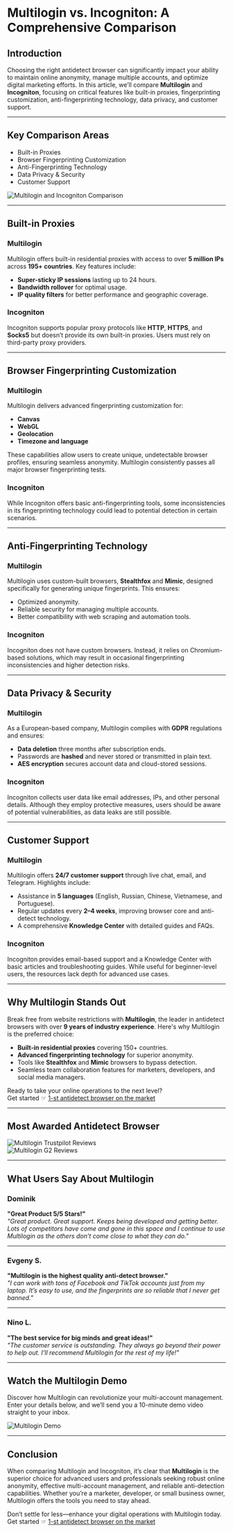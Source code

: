# Multilogin vs. Incogniton: A Comprehensive Comparison

## Introduction

Choosing the right antidetect browser can significantly impact your ability to maintain online anonymity, manage multiple accounts, and optimize digital marketing efforts. In this article, we’ll compare **Multilogin** and **Incogniton**, focusing on critical features like built-in proxies, fingerprinting customization, anti-fingerprinting technology, data privacy, and customer support.

---

## Key Comparison Areas

- Built-in Proxies
- Browser Fingerprinting Customization
- Anti-Fingerprinting Technology
- Data Privacy & Security
- Customer Support

![Multilogin and Incogniton Comparison](https://multilogin.com/wp-content/uploads/2024/11/Incogniton.webp)

---

## Built-in Proxies

### Multilogin
Multilogin offers built-in residential proxies with access to over **5 million IPs** across **195+ countries**. Key features include:
- **Super-sticky IP sessions** lasting up to 24 hours.
- **Bandwidth rollover** for optimal usage.
- **IP quality filters** for better performance and geographic coverage.

### Incogniton
Incogniton supports popular proxy protocols like **HTTP**, **HTTPS**, and **Socks5** but doesn’t provide its own built-in proxies. Users must rely on third-party proxy providers.

---

## Browser Fingerprinting Customization

### Multilogin
Multilogin delivers advanced fingerprinting customization for:
- **Canvas**
- **WebGL**
- **Geolocation**
- **Timezone and language**

These capabilities allow users to create unique, undetectable browser profiles, ensuring seamless anonymity. Multilogin consistently passes all major browser fingerprinting tests.

### Incogniton
While Incogniton offers basic anti-fingerprinting tools, some inconsistencies in its fingerprinting technology could lead to potential detection in certain scenarios.

---

## Anti-Fingerprinting Technology

### Multilogin
Multilogin uses custom-built browsers, **Stealthfox** and **Mimic**, designed specifically for generating unique fingerprints. This ensures:
- Optimized anonymity.
- Reliable security for managing multiple accounts.
- Better compatibility with web scraping and automation tools.

### Incogniton
Incogniton does not have custom browsers. Instead, it relies on Chromium-based solutions, which may result in occasional fingerprinting inconsistencies and higher detection risks.

---

## Data Privacy & Security

### Multilogin
As a European-based company, Multilogin complies with **GDPR** regulations and ensures:
- **Data deletion** three months after subscription ends.
- Passwords are **hashed** and never stored or transmitted in plain text.
- **AES encryption** secures account data and cloud-stored sessions.

### Incogniton
Incogniton collects user data like email addresses, IPs, and other personal details. Although they employ protective measures, users should be aware of potential vulnerabilities, as data leaks are still possible.

---

## Customer Support

### Multilogin
Multilogin offers **24/7 customer support** through live chat, email, and Telegram. Highlights include:
- Assistance in **5 languages** (English, Russian, Chinese, Vietnamese, and Portuguese).
- Regular updates every **2–4 weeks**, improving browser core and anti-detect technology.
- A comprehensive **Knowledge Center** with detailed guides and FAQs.

### Incogniton
Incogniton provides email-based support and a Knowledge Center with basic articles and troubleshooting guides. While useful for beginner-level users, the resources lack depth for advanced use cases.

---

## Why Multilogin Stands Out

Break free from website restrictions with **Multilogin**, the leader in antidetect browsers with over **9 years of industry experience**. Here's why Multilogin is the preferred choice:

- **Built-in residential proxies** covering 150+ countries.
- **Advanced fingerprinting technology** for superior anonymity.
- Tools like **Stealthfox** and **Mimic** browsers to bypass detection.
- Seamless team collaboration features for marketers, developers, and social media managers.

Ready to take your online operations to the next level?  
Get started ☞ [1-st antidetect browser on the market](https://bit.ly/multIlogin)

---

## Most Awarded Antidetect Browser

![Multilogin Trustpilot Reviews](https://multilogin.com/wp-content/uploads/2024/08/Frame-6201.png)  
![Multilogin G2 Reviews](https://multilogin.com/wp-content/uploads/2024/08/Frame-6202.png)

---

## What Users Say About Multilogin

### Dominik  
**"Great Product 5/5 Stars!"**  
*"Great product. Great support. Keeps being developed and getting better. Lots of competitors have come and gone in this space and I continue to use Multilogin as the others don’t come close to what they can do."*

---

### Evgeny S.  
**"Multilogin is the highest quality anti-detect browser."**  
*"I can work with tons of Facebook and TikTok accounts just from my laptop. It’s easy to use, and the fingerprints are so reliable that I never get banned."*

---

### Nino L.  
**"The best service for big minds and great ideas!"**  
*"The customer service is outstanding. They always go beyond their power to help out. I’ll recommend Multilogin for the rest of my life!"*

---

## Watch the Multilogin Demo

Discover how Multilogin can revolutionize your multi-account management.  
Enter your details below, and we’ll send you a 10-minute demo video straight to your inbox.

![Multilogin Demo](https://multilogin.com/wp-content/uploads/2024/06/Video-locked.png)

---

## Conclusion

When comparing Multilogin and Incogniton, it’s clear that **Multilogin** is the superior choice for advanced users and professionals seeking robust online anonymity, effective multi-account management, and reliable anti-detection capabilities. Whether you’re a marketer, developer, or small business owner, Multilogin offers the tools you need to stay ahead.

Don’t settle for less—enhance your digital operations with Multilogin today.  
Get started ☞ [1-st antidetect browser on the market](https://bit.ly/multIlogin)
